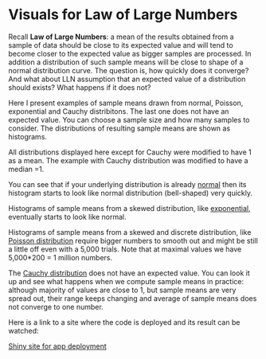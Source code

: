 #  Visuals for Law of Large Numbers
Recall **Law of Large Numbers**: a mean of the results obtained from a sample of data should be close to its expected value and 
will tend to become closer to the expected value as bigger samples are processed. In addition a distribution of such sample means will be close to shape of
a normal distribution curve. The question is, how quickly does it converge? And what about LLN assumption that an expected value of a distribution should exists? 
What happens if it does not?

Here I present examples of sample means drawn from normal, Poisson, exponential and Cauchy distribitons. The last one does not have an expected value. You can choose a
sample size and how many samples to consider. The distributions of resulting sample means are shown as histograms.

All distributions displayed here except for Cauchy were modified to have 1 as a mean. The example with Cauchy distribution was modified to have a median =1. 

You can see that if your underlying distribution 
is already [normal](https://www.statisticshowto.com/probability-and-statistics/normal-distributions/) then its histogram starts to look like normal 
distribution (bell-shaped) very quickly. 

Histograms of sample means from a skewed distribution, like [exponential](https://www.statisticshowto.com/exponential-distribution/),  eventually starts to look like normal. 

Histograms of sample means from a skewed and discrete distribution, like [Poisson distribution](https://www.statisticshowto.com/poisson-distribution/) require 
bigger numbers to smooth out and might be still a little off even with a 5,000 trials. 
Note that at maximal values we have 5,000\*200 = 1 million numbers. 

The [Cauchy distribution](https://www.statisticshowto.com/cauchy-distribution-2/) does not have an expected value. 
You can look it up and see what happens when we compute sample means in practice: 
although majority of values are close to 1, but sample means are very spread out, their range keeps changing and average of sample means does not converge to one number. 

Here is a link to a site where the code is deployed and its result can be watched:

[Shiny site for app deployment](https://mathemilda.shinyapps.io/large-number-theorem-visuals/)
